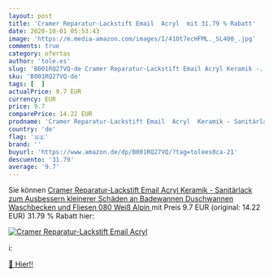 ```yaml
---
layout: post
title: 'Cramer Reparatur-Lackstift Email  Acryl  mit 31.79 % Rabatt'
date: 2020-10-01 05:53:43
image: 'https://m.media-amazon.com/images/I/41Ot7ecHFML._SL400_.jpg'
comments: true
category: ofertas
author: 'tole.es'
slug: 'B001RQ27VQ-de Cramer Reparatur-Lackstift Email Acryl Keramik -...'
sku: 'B001RQ27VQ-de'
tags: [  ]
actualPrice: 9.7 EUR
currency: EUR
price: 9.7
comparePrice: 14.22 EUR
prodname: 'Cramer Reparatur-Lackstift Email  Acryl  Keramik - Sanitärlack zum Ausbessern kleinerer Schäden an Badewannen  Duschwannen  Waschbecken und Fliesen  080 Weiß Alpin '
country: 'de'
flag: '🇩🇪'
brand: ''
buyurl: 'https://www.amazon.de/dp/B001RQ27VQ/?tag=tolees0ca-21'
descuento: '31.79'
average: '9.7'
---
```


Sie können [Cramer Reparatur-Lackstift Email  Acryl  Keramik - Sanitärlack zum Ausbessern kleinerer Schäden an Badewannen  Duschwannen  Waschbecken und Fliesen  080 Weiß Alpin ](https://www.amazon.de/dp/B001RQ27VQ/?tag=tolees0ca-21) mit Preis 9.7 EUR (original: 14.22 EUR) 31.79 % Rabatt hier:

[![Cramer Reparatur-Lackstift Email  Acryl ](https://m.media-amazon.com/images/I/41Ot7ecHFML._SL400_.jpg)](https://www.amazon.de/dp/B001RQ27VQ/?tag=tolees0ca-21)

ℹ️:


[🛒 Hier!!](https://www.amazon.de/dp/B001RQ27VQ/?tag=tolees0ca-21)

